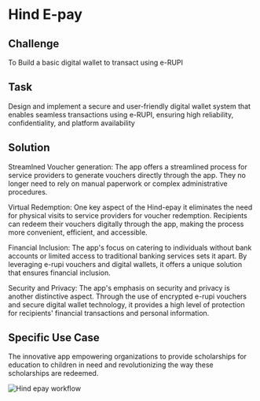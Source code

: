 # Hind E-pay

## Challenge
To Build a basic digital wallet to transact using e-RUPI

## Task
Design and implement a secure and user-friendly digital wallet system that enables seamless transactions using e-RUPI, ensuring high reliability, confidentiality, and platform availability

## Solution
Streamlned Voucher generation: The app offers a streamlined process for service providers to generate vouchers directly through the app. They no longer need to rely on manual paperwork or complex administrative procedures.

Virtual Redemption: One key aspect of the Hind-epay it eliminates the need for physical visits to service providers for voucher redemption. Recipients can redeem their vouchers digitally through the app, making the process more convenient, efficient, and accessible. 

Financial Inclusion: The app's focus on catering to individuals without bank accounts or limited access to traditional banking services sets it apart. By leveraging e-rupi vouchers and digital wallets, it offers a unique solution that ensures financial inclusion.

Security and Privacy: The app's emphasis on security and privacy is another distinctive aspect. Through the use of encrypted e-rupi vouchers and secure digital wallet technology, it provides a high level of protection for recipients' financial transactions and personal information.


## Specific Use Case
The innovative app empowering organizations to provide scholarships for education to children in need and revolutionizing the way these scholarships are redeemed.



![Hind epay workflow](https://github.com/parikhaitan/Hind-Epay/assets/108686676/d2258143-07b1-4ad8-a863-91709c8f5398)

